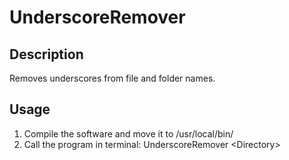 # UnderscoreRemover

## Description

Removes underscores from file and folder names.

## Usage

1. Compile the software and move it to /usr/local/bin/
2. Call the program in terminal: UnderscoreRemover \<Directory\>
